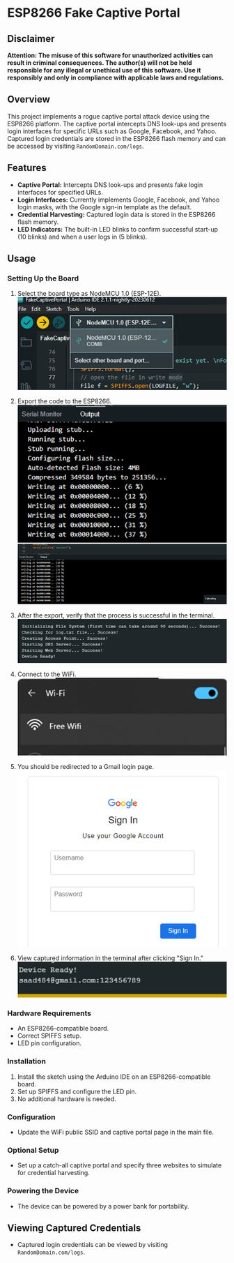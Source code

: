 # ESP8266 Fake Captive Portal

## Disclaimer

**Attention: The misuse of this software for unauthorized activities can result in criminal consequences. The author(s) will not be held responsible for any illegal or unethical use of this software. Use it responsibly and only in compliance with applicable laws and regulations.**

## Overview

This project implements a rogue captive portal attack device using the ESP8266 platform. The captive portal intercepts DNS look-ups and presents login interfaces for specific URLs such as Google, Facebook, and Yahoo. Captured login credentials are stored in the ESP8266 flash memory and can be accessed by visiting `RandomDomain.com/logs`.

## Features

- **Captive Portal:** Intercepts DNS look-ups and presents fake login interfaces for specified URLs.
- **Login Interfaces:** Currently implements Google, Facebook, and Yahoo login masks, with the Google sign-in template as the default.
- **Credential Harvesting:** Captured login data is stored in the ESP8266 flash memory.
- **LED Indicators:** The built-in LED blinks to confirm successful start-up (10 blinks) and when a user logs in (5 blinks).

## Usage

### Setting Up the Board
1. Select the board type as NodeMCU 1.0 (ESP-12E).
![Alt text](image.png)

2. Export the code to the ESP8266.
![Alt text](image-1.png)
![Alt text](image-2.png)

3. After the export, verify that the process is successful in the terminal.
![Alt text](image-3.png)

4. Connect to the WiFi.
![Alt text](image-4.png)

5. You should be redirected to a Gmail login page.
![Alt text](image-6.png)


6. View captured information in the terminal after clicking "Sign In."
![Alt text](image-7.png)

### Hardware Requirements

- An ESP8266-compatible board.
- Correct SPIFFS setup.
- LED pin configuration.

### Installation

1. Install the sketch using the Arduino IDE on an ESP8266-compatible board.
2. Set up SPIFFS and configure the LED pin.
3. No additional hardware is needed.

### Configuration

- Update the WiFi public SSID and captive portal page in the main file.

### Optional Setup

- Set up a catch-all captive portal and specify three websites to simulate for credential harvesting.

### Powering the Device

- The device can be powered by a power bank for portability.

## Viewing Captured Credentials

- Captured login credentials can be viewed by visiting `RandomDomain.com/logs`.


